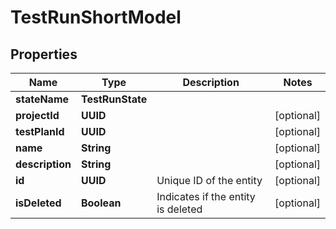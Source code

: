 

# TestRunShortModel


## Properties

| Name | Type | Description | Notes |
|------------ | ------------- | ------------- | -------------|
|**stateName** | **TestRunState** |  |  |
|**projectId** | **UUID** |  |  [optional] |
|**testPlanId** | **UUID** |  |  [optional] |
|**name** | **String** |  |  [optional] |
|**description** | **String** |  |  [optional] |
|**id** | **UUID** | Unique ID of the entity |  [optional] |
|**isDeleted** | **Boolean** | Indicates if the entity is deleted |  [optional] |



